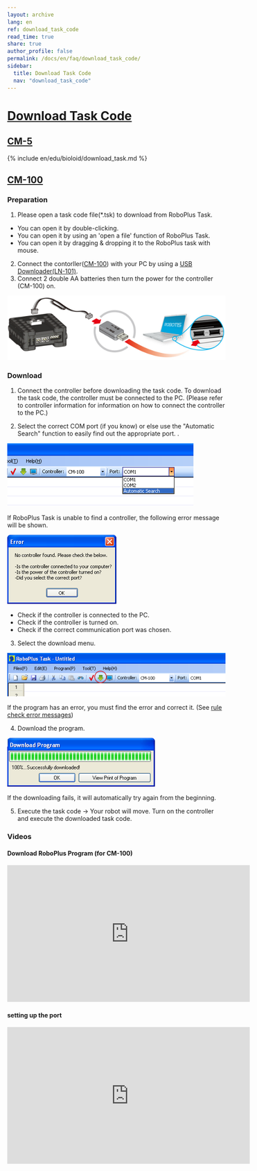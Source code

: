 ```yaml
---
layout: archive
lang: en
ref: download_task_code
read_time: true
share: true
author_profile: false
permalink: /docs/en/faq/download_task_code/
sidebar:
  title: Download Task Code
  nav: "download_task_code"
---
```


# [Download Task Code](#download-task-code)

## [CM-5](#cm-5)

{% include en/edu/bioloid/download_task.md %}

## [CM-100](#cm-100)

### Preparation
1. Please open a task code file(*.tsk) to download from RoboPlus Task.
  - You can open it by double-clicking.
  - You can open it by using an 'open a file' function of RoboPlus Task.
  - You can open it by dragging & dropping  it to  the RoboPlus task with mouse.

2. Connect the contorller([CM-100]) with your PC by using a [USB Downloader(LN-101)].
3. Connect 2 double AA batteries then turn the power for the controller (CM-100) on.

  ![img_01][img_01]

### Download

1. Connect the controller before downloading the task code. To download the task code, the controller must be connected to the PC. (Please refer to controller information for information on how to connect the controller to the PC.)

2. Select the correct COM port (if you know) or else use the "Automatic Search" function  to easily find out the appropriate port. .

  ![img_02][img_02]

  If RoboPlus Task is unable to find a controller, the following error message will be shown.

  ![img_03][img_03]

  - Check if the controller is connected to the PC.
  - Check if the controller is turned on.
  - Check if the correct communication port was chosen.

3. Select the download menu.

  ![img_04][img_04]

  If the program has an error, you must find the error and correct it. (See [rule check error messages])

4. Download the program.

  ![img_05][img_05]

  If the downloading fails, it will automatically try again from the beginning.

5. Execute the task code -> Your robot will move. Turn on the controller and execute the downloaded task code.

### Videos

#### Download RoboPlus Program (for CM-100)

<iframe width="560" height="315" src="https://www.youtube.com/embed/3mDP9BW-Q0E" frameborder="0" allowfullscreen></iframe>

#### setting up the port

<iframe width="560" height="315" src="https://www.youtube.com/embed/UlD4C1XMsgo" frameborder="0" allowfullscreen></iframe>

[CM-100]: /docs/en/parts/controller/cm-100/
[USB Downloader(LN-101)]: /docs/en/parts/interface/ln_101/
[rule check error messages]: /docs/en/software/rplus1/task/task_misc/#rule-check

[img_01]: /assets/images/edu/task_download_01.jpg
[img_02]: /assets/images/edu/task_download_02.png
[img_03]: /assets/images/edu/task_download_03.png
[img_04]: /assets/images/edu/task_download_04.png
[img_05]: /assets/images/edu/task_download_05.png
